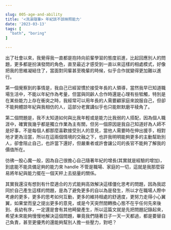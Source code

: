 ```yaml
---

slug: 005-age-and-ability
title: '<洗澡隨筆> 年紀該不該映照能力'
date: '2023-03-13'
tags: [
  "bath", "boring"
]

---
```



出了社會以來，我覺得我一直都是抱持向前輩學習的態度前進，比起回應別人的問題，更多都是扮演發問的角色，直至最近才感受到一直以來這樣的相處模式，好像把我的思維凝結住了，當面對同輩甚至晚輩的時候，似乎合作就變得更加難以進行。

第一個覺察到的事情是，我自己已經習慣於接受年長的人領導，當然我早已知道職場生活中，不能以年紀作為考量，但當與同齡人合作時還是心理有些牴觸，特別是在某些能力上存在衝突之時，我經常可以用年長的人需要顧家庭來說服自己，但卻不能夠體諒年紀與我相仿的人，這部分老實講似乎也只能默默磨平稜角了。

第二個問題是，我不太知道如何與比我年輕或是能力比我弱的人搭配，因為個人職涯中，確實我幾乎都是獨立作業為主有關，但另一個原因是我自己知道好為人師不是好事，不是每個人都那麼喜歡接受別人的意見，當他人需要時在伸出援手，相對地才更為洽當，所以在這兩個情境的交融之下，也許我明明能夠更多的主動幫助別人，卻會阻止自己，也許當下還好，但嚴重者或許會讓公司的長官不能夠了解我的價值所在。

彷彿一股心魔一般，因為自己很擔心自己隨著年紀的增長(其實就是經驗的增加)，到底能不能具備足夠的能力來 handle 不管是職場、家庭的一切，這就是我那麼容易將年紀與能力擺在一個天秤上去掂量的關係。

其實我還沒有想到有什麼適合的方式能夠高效解決這樣僵化思考的問題，因為我認同於自己產生這樣的問題，是為了避免更多的自以為是發生，所以才在職場人際中考慮的更多，更多的思考如何互動，更多的維持相處的舒適度，更努力走得小心翼翼，如果堂而皇之提出更多的意見，或是今天突然間轉換心態不在乎任何先來後到、長幼有序，一定還是會有其他畸變產生，所以這篇文就是先把問題記錄起來，希望未來能夠慢慢地解決這個問題，畢竟我們隨著日子一天一天都過，都是要替自己負責，甚至更優秀的還能夠幫別人擔一些壓力，對吧？
